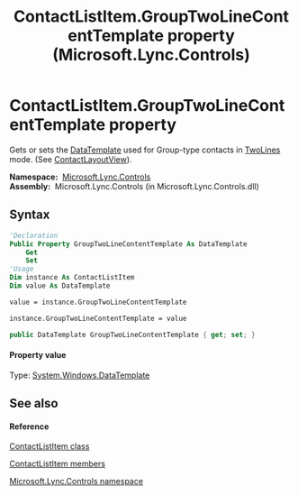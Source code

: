﻿---
title: ContactListItem.GroupTwoLineContentTemplate property  (Microsoft.Lync.Controls)
TOCTitle: 'GroupTwoLineContentTemplate property '
ms:assetid: P:Microsoft.Lync.Controls.ContactListItem.GroupTwoLineContentTemplate_DI_3_UC_OCS14MrefLyncWPF
ms:mtpsurl: https://msdn.microsoft.com/en-us/library/microsoft.lync.controls.contactlistitem.grouptwolinecontenttemplate_di_3_uc_ocs14mreflyncwpf(v=office.15)
ms:contentKeyID: 48595852
ms.date: 07/28/2014
mtps_version: v=office.15
f1_keywords:
- Microsoft.Lync.Controls.ContactListItem.GroupTwoLineContentTemplate
dev_langs:
- CSharp
- JScript
- VB
- other
---

# ContactListItem.GroupTwoLineContentTemplate property

Gets or sets the [DataTemplate](http://msdn2.microsoft.com/en-us/library/ms589297) used for Group-type contacts in [TwoLines](contactlayoutoption-enumeration-microsoft-lync-controls_1.md) mode. (See [ContactLayoutView](contactlistitem-contactlayoutview-property-microsoft-lync-controls_1.md)).

**Namespace:**  [Microsoft.Lync.Controls](microsoft-lync-controls-namespace_1.md)  
**Assembly:**  Microsoft.Lync.Controls (in Microsoft.Lync.Controls.dll)

## Syntax

``` vb
'Declaration
Public Property GroupTwoLineContentTemplate As DataTemplate
    Get
    Set
'Usage
Dim instance As ContactListItem
Dim value As DataTemplate

value = instance.GroupTwoLineContentTemplate

instance.GroupTwoLineContentTemplate = value
```

``` csharp
public DataTemplate GroupTwoLineContentTemplate { get; set; }
```

#### Property value

Type: [System.Windows.DataTemplate](http://msdn2.microsoft.com/en-us/library/ms589297)  

## See also

#### Reference

[ContactListItem class](contactlistitem-class-microsoft-lync-controls_1.md)

[ContactListItem members](contactlistitem-members-microsoft-lync-controls_1.md)

[Microsoft.Lync.Controls namespace](microsoft-lync-controls-namespace_1.md)

